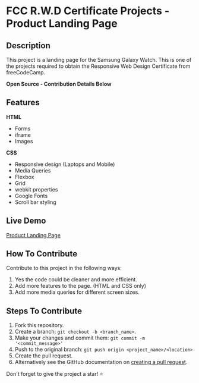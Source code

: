 # FCC R.W.D Certificate Projects - Product Landing Page

## Description

This project is a landing page for the Samsung Galaxy Watch. This is one of the projects required to obtain the Responsive Web Design Certificate from freeCodeCamp.

**Open Source - Contribution Details Below**

## Features

**HTML**

-   Forms
-   iframe
-   Images

**CSS**

-   Responsive design (Laptops and Mobile)
-   Media Queries
-   Flexbox
-   Grid
-   webkit properties
-   Google Fonts
-   Scroll bar styling

## Live Demo

[Product Landing Page](https://eddking-qs.github.io/Projects-Product_Landing_Page/)

## How To Contribute

Contribute to this project in the following ways:

1. Yes the code could be cleaner and more efficient.
2. Add more features to the page. (HTML and CSS only)
3. Add more media queries for different screen sizes.

## Steps To Contribute

1. Fork this repository.
2. Create a branch: `git checkout -b <branch_name>`.
3. Make your changes and commit them: `git commit -m '<commit_message>'`
4. Push to the original branch: `git push origin <project_name>/<location>`
5. Create the pull request.
6. Alternatively see the GitHub documentation on [creating a pull request](https://help.github.com/en/github/collaborating-with-issues-and-pull-requests/creating-a-pull-request).

Don't forget to give the project a star! ⭐
